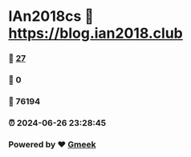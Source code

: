 # IAn2018cs :link: https://blog.ian2018.club 
### :page_facing_up: [27](https://blog.ian2018.club/tag.html) 
### :speech_balloon: 0 
### :hibiscus: 76194 
### :alarm_clock: 2024-06-26 23:28:45 
### Powered by :heart: [Gmeek](https://github.com/Meekdai/Gmeek)
